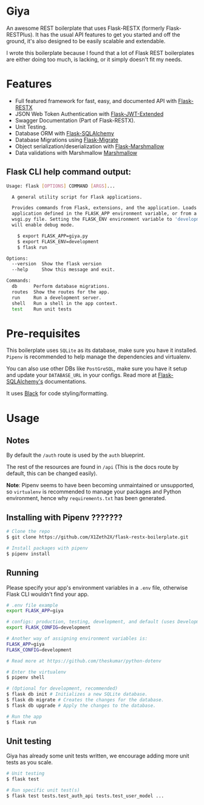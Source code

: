 # Giya

An awesome REST boilerplate that uses Flask-RESTX (formerly Flask-RESTPlus).
It has the usual API features to get you started and off the ground,
it's also designed to be easily scalable and extendable.

I wrote this boilerplate because I found that a lot of Flask REST boilerplates are either
doing too much, is lacking, or it simply doesn't fit my needs.


# Features

* Full featured framework for fast, easy, and documented API with [Flask-RESTX](https://flask-restx.readthedocs.io/en/latest/)
* JSON Web Token Authentication with [Flask-JWT-Extended](https://flask-jwt-extended.readthedocs.io/en/stable/)
* Swagger Documentation (Part of Flask-RESTX).
* Unit Testing.
* Database ORM with [Flask-SQLAlchemy](https://flask-sqlalchemy.palletsprojects.com/en/2.x/)
* Database Migrations using [Flask-Migrate](https://github.com/miguelgrinberg/flask-migrate)
* Object serialization/deserialization with [Flask-Marshmallow](https://flask-marshmallow.readthedocs.io/en/latest/)
* Data validations with Marshmallow [Marshmallow](https://marshmallow.readthedocs.io/en/stable/quickstart.html#validation)

## Flask CLI help command output:
```sh
Usage: flask [OPTIONS] COMMAND [ARGS]...

  A general utility script for Flask applications.

  Provides commands from Flask, extensions, and the application. Loads the
  application defined in the FLASK_APP environment variable, or from a
  wsgi.py file. Setting the FLASK_ENV environment variable to 'development'
  will enable debug mode.

    $ export FLASK_APP=giya.py
    $ export FLASK_ENV=development
    $ flask run

Options:
  --version  Show the flask version
  --help     Show this message and exit.

Commands:
  db      Perform database migrations.
  routes  Show the routes for the app.
  run     Run a development server.
  shell   Run a shell in the app context.
  test    Run unit tests
```

# Pre-requisites

This boilerplate uses `SQLite` as its database, make sure you have it installed.
`Pipenv` is recommended to help manage the dependencies and virtualenv.

You can also use other DBs like `PostGreSQL`, make sure you have it setup and update your `DATABASE_URL` in your configs.
Read more at [Flask-SQLAlchemy's](https://flask-sqlalchemy.palletsprojects.com/en/2.x/) documentations.

It uses [Black](https://github.com/psf/black) for code styling/formatting.

# Usage

## Notes

By default the `/auth` route is used by the `auth` blueprint.

The rest of the resources are found in `/api` (This is the docs route by default, this can be changed easily).

**Note**: Pipenv seems to have been becoming unmaintained or unsupported, so `virtualenv` is recommended to manage your packages and Python environment, hence why `requirements.txt` has been generated.

## Installing with Pipenv ???????
```sh
# Clone the repo
$ git clone https://github.com/X1Zeth2X/flask-restx-boilerplate.git

# Install packages with pipenv
$ pipenv install
```

## Running
Please specify your app's environment variables in a `.env` file, otherwise Flask CLI wouldn't find your app.

```sh
# .env file example
export FLASK_APP=giya

# configs: production, testing, development, and default (uses DevelopmentConfig)
export FLASK_CONFIG=development

# Another way of assigning environment variables is:
FLASK_APP=giya
FLASK_CONFIG=development

# Read more at https://github.com/theskumar/python-dotenv
```

```sh
# Enter the virtualenv
$ pipenv shell

# (Optional for development, recommended)
$ flask db init # Initializes a new SQLite database.
$ flask db migrate # Creates the changes for the database.
$ flask db upgrade # Apply the changes to the database.

# Run the app
$ flask run
```

## Unit testing
Giya has already some unit tests written, we encourage adding more unit tests as you scale.

```sh
# Unit testing
$ flask test

# Run specific unit test(s)
$ flask test tests.test_auth_api tests.test_user_model ...
```
